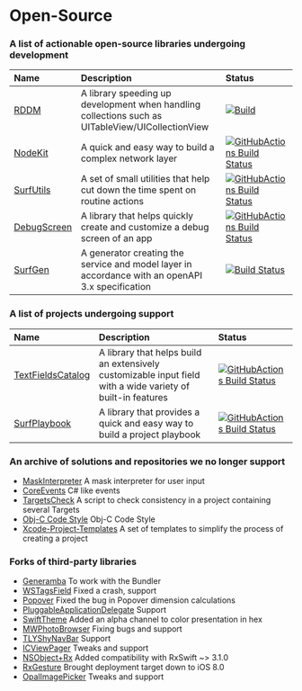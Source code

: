 # Open-Source

### A list of actionable open-source libraries undergoing development

| Name | Description | Status |
| :--- | :--- | :--- |
| [RDDM](https://github.com/surfstudio/ReactiveDataDisplayManager) | A library speeding up development when handling collections such as UITableView/UICollectionView | [![Build](https://github.com/surfstudio/ReactiveDataDisplayManager/actions/workflows/Build.yml/badge.svg)](https://github.com/surfstudio/ReactiveDataDisplayManager/actions/workflows/Build.yml) |
| [NodeKit](https://github.com/surfstudio/NodeKit) | A quick and easy way to build a complex network layer | [![GitHubActions Build Status](https://github.com/surfstudio/NodeKit/workflows/CI/badge.svg)](https://github.com/surfstudio/NodeKit/actions) |
| [SurfUtils](https://github.com/surfstudio/iOS-Utils) | A set of small utilities that help cut down the time spent on routine actions | [![GitHubActions Build Status](https://github.com/surfstudio/iOS-Utils/workflows/CI/badge.svg)](https://github.com/surfstudio/iOS-Utils/actions) |
| [DebugScreen](https://github.com/surfstudio/debug-screen-ios) | A library that helps quickly create and customize a debug screen of an app | [![GitHubActions Build Status](https://github.com/surfstudio/debug-screen-ios/workflows/CI/badge.svg)](https://github.com/surfstudio/debug-screen-ios/actions) |
| [SurfGen](https://github.com/surfstudio/SurfGen) | A generator creating the service and model layer in accordance with an openAPI 3.x specification | [![Build Status](https://github.com/surfstudio/SurfGen/workflows/release/badge.svg)](https://github.com/surfstudio/SurfGen/actions) |

### A list of projects undergoing support

| Name | Description | Status |
| :--- | :--- | :--- |
| [TextFieldsCatalog](https://github.com/chausovSurfStudio/TextFieldsCatalog) | A library that helps build an extensively customizable input field with a wide variety of built-in features | [![GitHubActions Build Status](https://github.com/chausovSurfStudio/TextFieldsCatalog/workflows/CI/badge.svg)](https://github.com/chausovSurfStudio/TextFieldsCatalog/actions) |
| [SurfPlaybook](https://github.com/surfstudio/SurfPlaybook) | A library that provides a quick and easy way to build a project playbook | [![GitHubActions Build Status](https://github.com/surfstudio/SurfPlaybook/workflows/CI/badge.svg)](https://github.com/surfstudio/SurfPlaybook/actions) |

### An archive of solutions and repositories we no longer support

- [MaskInterpreter](https://github.com/surfstudio/MaskInterpreter) A mask interpreter for user input
- [CoreEvents](https://github.com/surfstudio/CoreEvents) C# like events
- [TargetsCheck](https://github.com/surfstudio/TargetsCheck) A script to check consistency in a project containing several Targets
- [Obj-C Code Style](https://github.com/surfstudio/objective-c-style-guide) Obj-C Code Style
- [Xcode-Project-Templates](https://github.com/surfstudio/Xcode-Project-Templates) A set of templates to simplify the process of creating a project

### Forks of third-party libraries

- [Generamba](github.com/surfstudio/Generamba) To work with the Bundler
- [WSTagsField](https://github.com/surfstudio/WSTagsField) Fixed a crash, support
- [Popover](https://github.com/surfstudio/Popover) Fixed the bug in Popover dimension calculations
- [PluggableApplicationDelegate](https://github.com/surfstudio/PluggableApplicationDelegate) Support
- [SwiftTheme](https://github.com/surfstudio/SwiftTheme) Added an alpha channel to color presentation in hex
- [MWPhotoBrowser](https://github.com/surfstudio/MWPhotoBrowser) Fixing bugs and support
- [TLYShyNavBar](https://github.com/surfstudio/TLYShyNavBar) Support
- [ICViewPager](https://github.com/surfstudio/ICViewPager) Tweaks and support
- [NSObject+Rx](https://github.com/surfstudio/NSObject-Rx) Added compatibility with RxSwift ~> 3.1.0
- [RxGesture](https://github.com/surfstudio/RxGesture) Brought deployment target down to iOS 8.0
- [OpalImagePicker](https://github.com/surfstudio/OpalImagePicker) Tweaks and support